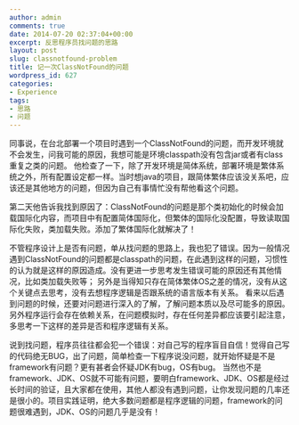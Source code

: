 ```yaml
---
author: admin
comments: true
date: 2014-07-20 02:37:04+00:00
excerpt: 反思程序员找问题的思路
layout: post
slug: classnotfound-problem
title: 记一次ClassNotFound的问题
wordpress_id: 627
categories:
- Experience
tags:
- 思路
- 问题
---
```


同事说，在台北部署一个项目时遇到一个ClassNotFound的问题，而开发环境就不会发生，问我可能的原因，我想可能是环境classpath没有包含jar或者有class重复之类的问题。 他检查了一下，除了开发环境是简体系统，部署环境是繁体系统之外，所有配置设定都一样。当时想java的项目，跟简体繁体应该没关系吧，应该还是其他地方的问题，但因为自己有事情忙没有帮他看这个问题。

第二天他告诉我找到原因了：ClassNotFound的问题是那个类初始化的时候会加载国际化内容，而项目中有配置简体国际化，但繁体的国际化没配置，导致读取国际化失败，类加载失败。添加了繁体国际化就解决了！

不管程序设计上是否有问题，单从找问题的思路上，我也犯了错误。因为一般情况遇到ClassNotFound的问题都是classpath的问题，在此遇到这样的问题，习惯性的认为就是这样的原因造成。没有更进一步思考发生错误可能的原因还有其他情况，比如类加载失败等； 另外是当得知只存在简体繁体OS之差的情况，没有从这个关键点去思考，没有去想程序逻辑是否跟系统的语言版本有关系。 看来以后遇到问题的时候，还要对问题进行深入的了解，了解问题本质以及尽可能多的原因。另外程序运行会存在依赖关系，在问题模拟时，存在任何差异都应该要引起注意，多思考一下这样的差异是否和程序逻辑有关系。

说到找问题，程序员往往都会犯一个错误：对自己写的程序盲目自信！觉得自己写的代码绝无BUG，出了问题，简单检查一下程序说没问题，就开始怀疑是不是framework有问题？更有甚者会怀疑JDK有bug，OS有bug。 当然也不是framework、JDK、OS就不可能有问题，要明白framework、JDK、OS都是经过长时间的验证，且大家都在使用，其他人都没有遇到问题，让你发现问题的几率还是很小的。项目实践证明，绝大多数问题都是程序逻辑的问题，framework的问题很难遇到，JDK、OS的问题几乎是没有！
